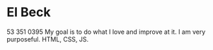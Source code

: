 # El Beck
53 351 0395
My goal is to do what I love and improve at it. 
I am very purposeful.
HTML, CSS, JS.
